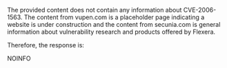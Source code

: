 The provided content does not contain any information about CVE-2006-1563. The content from vupen.com is a placeholder page indicating a website is under construction and the content from secunia.com is general information about vulnerability research and products offered by Flexera.

Therefore, the response is:

NOINFO